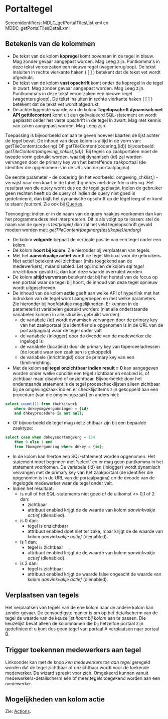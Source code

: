 # Portaltegel

Screenidentifiers: MDLC_getPortalTilesList.xml en MDDC_getPortalTilesDetail.xml

## Betekenis van de kolommen

- De tekst van de kolom **kopregel** komt bovenaan in de tegel in blauw. Mag zonder gevaar aangepast worden. Mag Leeg zijn. Puntkomma's in deze tekst veroorzaken een nieuwe regel (wagenterugloop). De tekst insluiten in rechte vierkante haken ( [ ] ) betekent dat de tekst vet wordt afgedrukt.
- De tekst van de kolom **vast opschrift** komt onder de kopregel in de tegel in zwart. Mag zonder gevaar aangepast worden. Mag Leeg zijn. Puntkomma's in deze tekst veroorzaken een nieuwe regel (wagenterugloop). De tekst insluiten in rechte vierkante haken ( [ ] ) betekent dat de tekst vet wordt afgedrukt.
- De achterliggende waarde van de kolom **Tegelopschrift dynamisch met API gettilecontent** komt uit een geëvalueerd SQL-statement en wordt geplaatst onder het vaste opschrift in de tegel in zwart. Mag met kennis van zaken aangepast worden. Mag Leeg zijn.

Toepassing is bijvoorbeeld om aan te geven hoeveel kaarten de lijst achter de tegel bevat. De inhoud van deze kolom is altijd in de vorm van: getTileContent(codering) OF getTileContent(codering,{id}) bijvoorbeeld: _getTileContent(omgeving_chklist,{id})_. Bij tegels op zaakportalen moet de tweede vorm gebruikt worden, waarbij dynamisch {id} zal worden vervangen door de primary key van het betreffende zaakportaal (de identifier die opgenomen is in de URL van de portaalpagina).

De eerste parameter - de codering (in het voorbeeld: omgeving_chklist,) - verwijst naar een kaart in de tabel tbqueries met dezelfde codering. Het resultaat van die query wordt dus op de tegel geplaatst. Indien de gebruiker geen rechten heeft op de query of indien de query niet goed is gedefinieerd, dan blijft het dynamische opschrift op de tegel leeg of er komt te staan: _fout:xml_. Zie ook bij [Queries](../queries.md).

Toevoeging: indien er in de naam van de query haakjes voorkomen dan kan het programma deze niet interpreteren. Dit is als volgt op te lossen: stel de naam van de query is _test(kopie)_ dan zal het veld tegelopschrift gevuld moeten worden met: _getTileContent(beginarg(test(kopie))endarg)_

- De kolom **volgorde** bepaalt de verticale positie van een tegel onder een kolom.
- De kolom **hoort bij kolom**. Zie hieronder bij verplaatsen van tegels.
- Met het **aanvinkvakje actief** wordt de tegel klikbaar voor de gebruikers. Niet actief betekent wel zichtbaar (mits toegekend aan de medewerkers), maar disabled. Let op: indien de kolom _sql tegel onzichtbaar_ gevuld is, dan kan deze waarde overruled worden.
- De kolom **altijd verversen** betekent dat bij het herstel van de focus op een portaal waar de tegel bij hoort, de inhoud van deze tegel opnieuw wordt uitgeschreven.
- De inhoud van de kolom **actie** geeft aan welke API of hyperlink met het indrukken van de tegel wordt aangeroepen en met welke parameters. Zie hieronder bij hoofdstukje mogelijkheden. Er kunnen in de parameterlist variabelen gebruikt worden: (niet alle onderstaande variabelen kunnen in alle situaties gebruikt worden):
  - de variabele {id} wordt dynamisch vervangen door de primary key van het zaakportaal (de identifier die opgenomen is in de URL van de portaalpagina) waar de tegel onder valt
  - de variabele {inlogger} door de dvcode van de medewerker die ingelogd is
  - de variabele {locatieid} door de primary key van tbperceeladressen (de locatie waar een zaak aan is gekoppeld)
  - de variabele {inrichtingid} door de primary key van een tbmilinrichting.
- Met de kolom **sql tegel onzichtbaar indien result = 0** kan aangegeven worden onder welke conditie een tegel zichtbaar en enabled is, of zichtbaar maar disabled of onzichtbaar. Bijvoorbeeld: door het onderstaande statement is de tegel proceschecklijsten alleen zichtbaar bij de omgevingszaak indien er checklijstitems zijn gekoppeld aan een procedure (van die omgevingszaak) en anders niet:

```sql
select count(1) from tbchkitwerk
    where dnkeyomgvergunningen = {id}
    and dnkeyprocedure is not null;
```

- Of bijvoorbeeld de tegel mag niet zichtbaar zijn bij een bepaalde zaaktype:

```sql
select case when dnkeysoortomgverg = 134
    then 0 else 1 end
    from tbomgvergunning where dnkey = {id};
```

- In de kolom kan hiertoe een SQL-statement worden opgenomen. Het statement moet beginnen met 'select' en er mag geen puntkomma in het statement voorkomen. De variabele {id} en {inlogger} wordt dynamisch vervangen met de primary key van het zaakportaal (de identifier die opgenomen is in de URL van de portaalpagina) en de dvcode van de ingelogde medewerker waar de tegel onder valt.
- Indien het resultaat:
  - is null of het SQL-statements niet goed of de uitkomst <> 0,1 of 2 dan:
    - zichtbaar
    - attribuut enabled krijgt de de waarde van kolom _aanvinkvakje actief_ (dlenabled).
  - is 0 dan:
    - tegel is onzichtbaar
    - attribuut enabled doet niet ter zake, maar krijgt de de waarde van kolom _aanvinkvakje actief_ (dlenabled).
  - is 1 dan:
    - tegel is zichtbaar
    - attribuut enabled krijgt de de waarde van kolom _aanvinkvakje actief_ (dlenabled).
  - is 2 dan:
    - tegel is zichtbaar
    - attribuut enabled krijgt de waarde false ongeacht de waarde van kolom _aanvinkvakje actief_ (dlenabled).

## Verplaatsen van tegels

Het verplaatsen van tegels van de ene kolom naar de andere kolom kan zonder gevaar. De eenvoudigste manier is om op het detailscherm van de tegel de waarde van de keuzelijst _hoort bij kolom_ aan te passen. Die keuzelijst bevat alleen de kolomnamen die bij hetzelfde portaal zijn gedefinieerd: u kunt dus geen tegel van portaal A verplaatsen naar portaal B.

## Trigger toekennen medewerkers aan tegel

Linksonder kan met de knop _ken medewerkers toe aan tegel_ geregeld worden dat de tegel zichtbaar of onzichtbaar wordt voor de toekende medewerker. De wizard spreekt voor zich.
Omgekeerd kunnen vanuit medewerkers-detailscherm één of meer tegels toegekend worden aan een medewerker.

## Mogelijkheden van kolom actie

Zie: [Actions](../actions.md).
